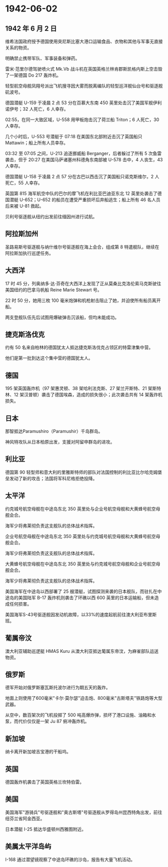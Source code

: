 # 1942-06-02

## 1942 年 6 月 2 日

维希法国政府授予德国使用突尼斯比塞大港口运输食品、衣物和其他与军事无直接关系的物资。

明确禁止携带军队、军事装备和弹药。

雷米·范里尔德驾驶喷火式 Mk.Vb
战斗机在英国英格兰林肯郡斯凯格内斯上空击毁了一架德国 Do 217 轰炸机。

轻型航空母舰凤翔号派出飞机搜寻因大雾而脱离编队的轻型巡洋舰仙台号和驱逐舰矶波号。

德国潜艇 U-159 于凌晨 2 点 53 分在百慕大东南 450
英里处击沉了美国军舰伊利诺伊号；32 人死亡，6 人幸存。

02:55，在同一大致区域，U-558 用甲板炮击沉了荷兰船 Triton；6 人死亡，30
人幸存。

几个小时后，U-553 号潜艇于 07:18 在美国东北部附近击沉了英国船只
Mattawin；船上所有人员幸存。

03:32 至 07:05 之间，U-213 追逐挪威船 Berganger，后者躲过了所有 5
次鱼雷袭击，但于 20:27 在美国马萨诸塞州科德角东南部被 U-578 击中，4
人丧生，43 人幸存。

德国潜艇 U-158 于凌晨 2 点 57 分在古巴以西击沉了美国船只诺克斯维尔，2
人死亡，55 人幸存。

英国第 815 海军航空中队的巴尔的摩飞机在利比亚巴迪亚东北 12
英里处袭击了德国潜艇 U-652；U-652
的船员在遭受严重损坏后弃船逃生；船上所有 46 名人员后来被 U-81 救起。

贝利号驱逐舰从纽约出发前往缅因州进行试航。

## 阿拉斯加州

圣路易斯号驱逐舰与纳什维尔号驱逐舰在海上会合，组成第 8
特遣舰队，继续在阿拉斯加执行巡逻任务。

## 大西洋

17 时 45
分，列奥纳多·达·芬奇在大西洋上发现了正从莫桑比克洛伦索马克斯驶往美国纽约的巴拿马帆船
Reine Marie Stewart 号。

22 时 50 分，她用三枚 100
毫米炮弹和机枪射击阻止了她，并迫使所有船员离开船。

两支登舰队伍先后试图用爆破弹击沉该船，但均未能成功。

## 捷克斯洛伐克

约有 50 名来自柏林的德国犹太人抵达捷克斯洛伐克占领区的特雷津集中营。

他们是第一批到达这个集中营的德国犹太人。

## 德国

195 架英国轰炸机（97 架惠灵顿、38 架哈利法克斯、27 架兰开斯特、21
架斯特林、12 架汉普顿）袭击了德国埃森，造成的损失很小；此次袭击共有 14
架轰炸机损失。

## 日本

那智抵达Paramushiro（Paramushir）千岛群岛。

神风特攻队从日本柏原出发，支援对阿留申群岛的进攻。

## 利比亚

德国第 90
轻型师和意大利的里雅斯特师的部队对法国控制的利比亚比尔哈克姆堡垒发动了新的攻击；法国将军科尼格拒绝投降。

## 太平洋

约克城号航空母舰在中途岛东北 350
英里处与企业号航空母舰和大黄蜂号航空母舰会合。

海军少将弗莱彻负责这支舰队的总体战术指挥。

企业号航空母舰在中途岛东北 350
英里处与约克城号航空母舰和大黄蜂号航空母舰会合。

海军少将弗莱彻负责这支舰队的总体战术指挥。

大黄蜂号航空母舰在中途岛东北 350
英里处与约克城号航空母舰和企业号航空母舰会合。

海军少将弗莱彻负责这支舰队的总体战术指挥。

美国海军在中途岛以西部署了 25
艘潜艇，试图探测来袭的日本舰队，而驻扎在中途岛的美国陆军 B-17
轰炸机则袭击了环礁以西 600 英里的日本运输船，但未造成任何损害。

美国海军S-43号驱逐舰因发动机故障，以33%的速度起航前往澳大利亚布里斯班。

## 葡属帝汶

澳大利亚辅助巡逻艇 HMAS Kuru
从澳大利亚抵达葡属东帝汶，为麻雀部队运送物资。

## 俄罗斯

德军开始对俄罗斯塞瓦斯托波尔进行为期五天的轰炸。

地面上则使用了600毫米"卡尔·莫尔瑟"迫击炮、800毫米"古斯塔夫"铁路炮等大型武器。

从空中，数百架次的飞机投掷了 500
吨高爆炸弹，损坏了港口设施、油箱和水泵，而代价仅仅是一架 Ju 87
俯冲轰炸机。

## 新加坡

纳卡离开新加坡吉宝港的干船坞。

## 英国

德国轰炸机袭击了英国英格兰坎特伯雷。

## 美国

美国海军"游骑兵"号驱逐舰和"奥古斯塔"号驱逐舰从罗得岛州昆西特角出发，前往纽芬兰省阿金西亚。

日本潜艇 I-25 抵达华盛顿州西雅图附近。

## 美属太平洋岛屿

I-168 通过潜望镜观察了中途岛环礁的沙岛，报告有大量飞机活动。

